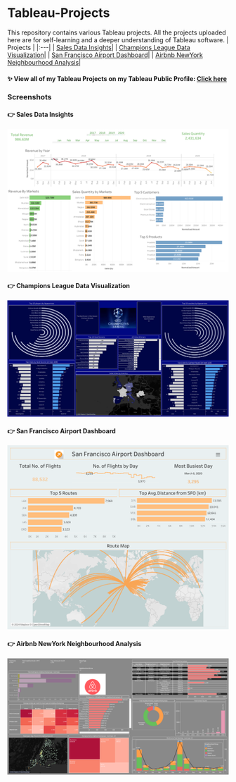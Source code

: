 # Tableau-Projects
This repository contains various Tableau projects. All the projects uploaded here are for self-learning and a deeper understanding of Tableau software. 
| Projects | 
|:---|
| [Sales Data Insights](https://public.tableau.com/app/profile/arvindjit.singh/viz/Sales_Insights_17109565133920/Sales_Insights)|
| [Champions League Data Visualization](https://public.tableau.com/app/profile/arvindjit.singh/viz/Dashboard_ChampionsLeague_22-23/Dashboard1)|
| [San Francisco Airport Dashboard](https://public.tableau.com/app/profile/arvindjit.singh/viz/Dashboard-SanFranciscoAirportData/FinalDashboard)| 
| [Airbnb NewYork Neighbourhood Analysis](https://public.tableau.com/app/profile/arvindjit.singh/viz/Practice-AirbnbNewYorkdata-Dashboard/Dashboard1)| 

#### :sparkles: View all of my Tableau Projects on my Tableau Public Profile: [Click here](https://public.tableau.com/app/profile/arvindjit.singh/)

### Screenshots

#### :point_right: Sales Data Insights
![image](https://github.com/arvindjit03/Tableau-Projects/blob/main/Sales%20Insights_ETL_Tableau/Sales_Insights.png)

#### :point_right: Champions League Data Visualization
![image](https://github.com/arvindjit03/Tableau-Projects/blob/main/Champions%20League%20Data%20visualization/CLviz.png)

#### :point_right: San Francisco Airport Dashboard
![image](https://github.com/arvindjit03/Tableau-Projects/blob/main/San%20Francisco%20Airport%20Dashboard/Final%20Dashboard.png)

#### :point_right: Airbnb NewYork Neighbourhood Analysis
![image](https://github.com/arvindjit03/Tableau-Projects/blob/main/Airbnb%20NewYork%20Neighbourhood%20Analysis/Airbnb%20Data%20Analysis.png)
